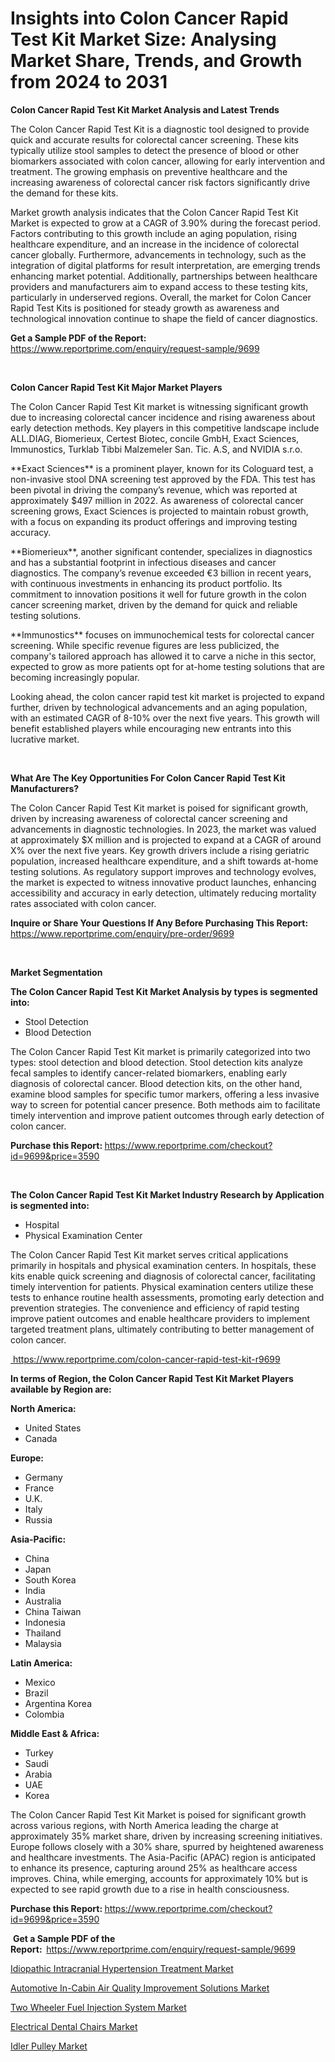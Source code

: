 <p><h1>Insights into Colon Cancer Rapid Test Kit Market Size: Analysing Market Share, Trends, and Growth from 2024 to 2031</h1></p><p><strong>Colon Cancer Rapid Test Kit Market Analysis and Latest Trends</strong></p>
<p><p>The Colon Cancer Rapid Test Kit is a diagnostic tool designed to provide quick and accurate results for colorectal cancer screening. These kits typically utilize stool samples to detect the presence of blood or other biomarkers associated with colon cancer, allowing for early intervention and treatment. The growing emphasis on preventive healthcare and the increasing awareness of colorectal cancer risk factors significantly drive the demand for these kits.</p><p>Market growth analysis indicates that the Colon Cancer Rapid Test Kit Market is expected to grow at a CAGR of 3.90% during the forecast period. Factors contributing to this growth include an aging population, rising healthcare expenditure, and an increase in the incidence of colorectal cancer globally. Furthermore, advancements in technology, such as the integration of digital platforms for result interpretation, are emerging trends enhancing market potential. Additionally, partnerships between healthcare providers and manufacturers aim to expand access to these testing kits, particularly in underserved regions. Overall, the market for Colon Cancer Rapid Test Kits is positioned for steady growth as awareness and technological innovation continue to shape the field of cancer diagnostics.</p></p>
<p><strong>Get a Sample PDF of the Report:&nbsp;</strong> <a href="https://www.reportprime.com/enquiry/request-sample/9699">https://www.reportprime.com/enquiry/request-sample/9699</a></p>
<p>&nbsp;</p>
<p><strong>Colon Cancer Rapid Test Kit Major Market Players</strong></p>
<p><p>The Colon Cancer Rapid Test Kit market is witnessing significant growth due to increasing colorectal cancer incidence and rising awareness about early detection methods. Key players in this competitive landscape include ALL.DIAG, Biomerieux, Certest Biotec, concile GmbH, Exact Sciences, Immunostics, Turklab Tibbi Malzemeler San. Tic. A.S, and NVIDIA s.r.o.</p><p>**Exact Sciences** is a prominent player, known for its Cologuard test, a non-invasive stool DNA screening test approved by the FDA. This test has been pivotal in driving the company’s revenue, which was reported at approximately $497 million in 2022. As awareness of colorectal cancer screening grows, Exact Sciences is projected to maintain robust growth, with a focus on expanding its product offerings and improving testing accuracy.</p><p>**Biomerieux**, another significant contender, specializes in diagnostics and has a substantial footprint in infectious diseases and cancer diagnostics. The company’s revenue exceeded €3 billion in recent years, with continuous investments in enhancing its product portfolio. Its commitment to innovation positions it well for future growth in the colon cancer screening market, driven by the demand for quick and reliable testing solutions.</p><p>**Immunostics** focuses on immunochemical tests for colorectal cancer screening. While specific revenue figures are less publicized, the company's tailored approach has allowed it to carve a niche in this sector, expected to grow as more patients opt for at-home testing solutions that are becoming increasingly popular.</p><p>Looking ahead, the colon cancer rapid test kit market is projected to expand further, driven by technological advancements and an aging population, with an estimated CAGR of 8-10% over the next five years. This growth will benefit established players while encouraging new entrants into this lucrative market.</p></p>
<p>&nbsp;</p>
<p><strong>What Are The Key Opportunities For Colon Cancer Rapid Test Kit Manufacturers?</strong></p>
<p><p>The Colon Cancer Rapid Test Kit market is poised for significant growth, driven by increasing awareness of colorectal cancer screening and advancements in diagnostic technologies. In 2023, the market was valued at approximately $X million and is projected to expand at a CAGR of around X% over the next five years. Key growth drivers include a rising geriatric population, increased healthcare expenditure, and a shift towards at-home testing solutions. As regulatory support improves and technology evolves, the market is expected to witness innovative product launches, enhancing accessibility and accuracy in early detection, ultimately reducing mortality rates associated with colon cancer.</p></p>
<p><strong>Inquire or Share Your Questions If Any Before Purchasing This Report:</strong> <a href="https://www.reportprime.com/enquiry/pre-order/9699">https://www.reportprime.com/enquiry/pre-order/9699</a></p>
<p>&nbsp;</p>
<p><strong>Market Segmentation</strong></p>
<p><strong>The Colon Cancer Rapid Test Kit Market Analysis by types is segmented into:</strong></p>
<p><ul><li>Stool Detection</li><li>Blood Detection</li></ul></p>
<p><p>The Colon Cancer Rapid Test Kit market is primarily categorized into two types: stool detection and blood detection. Stool detection kits analyze fecal samples to identify cancer-related biomarkers, enabling early diagnosis of colorectal cancer. Blood detection kits, on the other hand, examine blood samples for specific tumor markers, offering a less invasive way to screen for potential cancer presence. Both methods aim to facilitate timely intervention and improve patient outcomes through early detection of colon cancer.</p></p>
<p><strong>Purchase this Report:&nbsp;</strong><a href="https://www.reportprime.com/checkout?id=9699&price=3590">https://www.reportprime.com/checkout?id=9699&price=3590</a></p>
<p>&nbsp;</p>
<p><strong>The Colon Cancer Rapid Test Kit Market Industry Research by Application is segmented into:</strong></p>
<p><ul><li>Hospital</li><li>Physical Examination Center</li></ul></p>
<p><p>The Colon Cancer Rapid Test Kit market serves critical applications primarily in hospitals and physical examination centers. In hospitals, these kits enable quick screening and diagnosis of colorectal cancer, facilitating timely intervention for patients. Physical examination centers utilize these tests to enhance routine health assessments, promoting early detection and prevention strategies. The convenience and efficiency of rapid testing improve patient outcomes and enable healthcare providers to implement targeted treatment plans, ultimately contributing to better management of colon cancer.</p></p>
<p><a href="https://www.reportprime.com/colon-cancer-rapid-test-kit-r9699">&nbsp;https://www.reportprime.com/colon-cancer-rapid-test-kit-r9699</a></p>
<p><strong>In terms of Region, the Colon Cancer Rapid Test Kit Market Players available by Region are:</strong></p>
<p>
    <p> <strong> North America: </strong>
        <ul>
            <li>United States</li>
            <li>Canada</li>
        </ul>
        </p> 
    <p> <strong> Europe: </strong>
        <ul>
            <li>Germany</li>
            <li>France</li>
            <li>U.K.</li>
            <li>Italy</li>
            <li>Russia</li>
        </ul>
        </p> 
    <p> <strong> Asia-Pacific: </strong>
        <ul>
            <li>China</li>
            <li>Japan</li>
            <li>South Korea</li>
            <li>India</li>
            <li>Australia</li>
            <li>China Taiwan</li>
            <li>Indonesia</li>
            <li>Thailand</li>
            <li>Malaysia</li>
        </ul>
        </p> 
    <p> <strong> Latin America: </strong>
        <ul>
            <li>Mexico</li>
            <li>Brazil</li>
            <li>Argentina Korea</li>
            <li>Colombia</li>
        </ul>
        </p> 
    <p> <strong> Middle East & Africa: </strong>
        <ul>
            <li>Turkey</li>
            <li>Saudi</li>
            <li>Arabia</li>
            <li>UAE</li>
            <li>Korea</li>
        </ul>
    </p>
    </p>
<p><p>The Colon Cancer Rapid Test Kit Market is poised for significant growth across various regions, with North America leading the charge at approximately 35% market share, driven by increasing screening initiatives. Europe follows closely with a 30% share, spurred by heightened awareness and healthcare investments. The Asia-Pacific (APAC) region is anticipated to enhance its presence, capturing around 25% as healthcare access improves. China, while emerging, accounts for approximately 10% but is expected to see rapid growth due to a rise in health consciousness.</p></p>
<p><strong>Purchase this Report: </strong><a href="https://www.reportprime.com/checkout?id=9699&price=3590">https://www.reportprime.com/checkout?id=9699&price=3590</a></p>
<p>&nbsp;<strong>Get a Sample PDF of the Report:&nbsp;&nbsp;</strong><a href="https://www.reportprime.com/enquiry/request-sample/9699">https://www.reportprime.com/enquiry/request-sample/9699</a></p>
<p><strong></strong></p>
<p><p><a href="https://www.linkedin.com/pulse/idiopathic-intracranial-hypertension-treatment-market-trends-ll5rc?trackingId=OsnMYt04RVKdHzSLpDcqyA%3D%3D">Idiopathic Intracranial Hypertension Treatment Market</a></p><p><a href="https://issuu.com/reportprime-2/docs/automotive-in-cabin-air-quality-imp_cfe36d7e8bdda3">Automotive In-Cabin Air Quality Improvement Solutions Market</a></p><p><a href="https://issuu.com/reportprime-2/docs/two-wheeler-fuel-injection-system-m_d53b861c0b6d65">Two Wheeler Fuel Injection System Market</a></p><p><a href="https://medium.com/@jordymiller63/how-regional-and-global-trends-are-shaping-the-electrical-dental-chairs-market-for-the-year-bf93f3e9b7a9">Electrical Dental Chairs Market</a></p><p><a href="https://www.linkedin.com/pulse/global-idler-pulley-market-sector2024-2031-metrics-strategic-fjstc?trackingId=IJ%2BCpRiCSmKutcYibAlVCA%3D%3D">Idler Pulley Market</a></p></p>